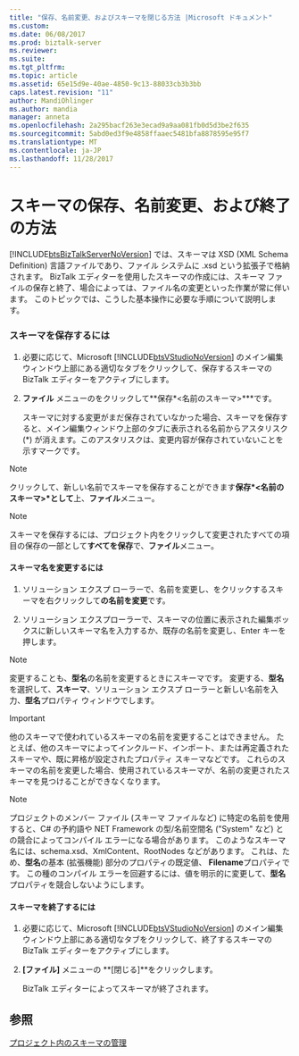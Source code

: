 ```yaml
---
title: "保存、名前変更、およびスキーマを閉じる方法 |Microsoft ドキュメント"
ms.custom: 
ms.date: 06/08/2017
ms.prod: biztalk-server
ms.reviewer: 
ms.suite: 
ms.tgt_pltfrm: 
ms.topic: article
ms.assetid: 65e15d9e-40ae-4850-9c13-88033cb3b3bb
caps.latest.revision: "11"
author: MandiOhlinger
ms.author: mandia
manager: anneta
ms.openlocfilehash: 2a295bacf263e3ecad9a9aa081fb0d5d3be2f635
ms.sourcegitcommit: 5abd0ed3f9e4858ffaaec5481bfa8878595e95f7
ms.translationtype: MT
ms.contentlocale: ja-JP
ms.lasthandoff: 11/28/2017
---
```

# <a name="how-to-save-rename-and-close-schemas"></a>スキーマの保存、名前変更、および終了の方法
[!INCLUDE[btsBizTalkServerNoVersion](../includes/btsbiztalkservernoversion-md.md)] では、スキーマは XSD (XML Schema Definition) 言語ファイルであり、ファイル システムに .xsd という拡張子で格納されます。 BizTalk エディターを使用したスキーマの作成には、スキーマ ファイルの保存と終了、場合によっては、ファイル名の変更といった作業が常に伴います。 このトピックでは、こうした基本操作に必要な手順について説明します。  
  
### <a name="to-save-a-schema"></a>スキーマを保存するには  
  
1.  必要に応じて、Microsoft [!INCLUDE[btsVStudioNoVersion](../includes/btsvstudionoversion-md.md)] のメイン編集ウィンドウ上部にある適切なタブをクリックして、保存するスキーマの BizTalk エディターをアクティブにします。  
  
2.  **ファイル** メニューのをクリックして**保存*\<名前のスキーマ\>***です。  
  
     スキーマに対する変更がまだ保存されていなかった場合、スキーマを保存すると、メイン編集ウィンドウ上部のタブに表示される名前からアスタリスク (*) が消えます。このアスタリスクは、変更内容が保存されていないことを示すマークです。  
  
> [!NOTE]
>  クリックして、新しい名前でスキーマを保存することができます**保存*\<名前のスキーマ\>*として**上、**ファイル**メニュー。  
  
> [!NOTE]
>  スキーマを保存するには、プロジェクト内をクリックして変更されたすべての項目の保存の一部として**すべてを保存**で、**ファイル**メニュー。  
  
#### <a name="to-rename-a-schema"></a>スキーマ名を変更するには  
  
1.  ソリューション エクスプ ローラーで、名前を変更し、をクリックするスキーマを右クリックして**の名前を変更**です。  
  
2.  ソリューション エクスプローラーで、スキーマの位置に表示された編集ボックスに新しいスキーマ名を入力するか、既存の名前を変更し、Enter キーを押します。  
  
> [!NOTE]
>  変更することも、**型名**の名前を変更するときにスキーマです。 変更する、**型名**を選択して、**スキーマ**、ソリューション エクスプ ローラーと新しい名前を入力、**型名**プロパティ ウィンドウでします。  
  
> [!IMPORTANT]
>  他のスキーマで使われているスキーマの名前を変更することはできません。 たとえば、他のスキーマによってインクルード、インポート、または再定義されたスキーマや、既に昇格が設定されたプロパティ スキーマなどです。 これらのスキーマの名前を変更した場合、使用されているスキーマが、名前の変更されたスキーマを見つけることができなくなります。  
  
> [!NOTE]
>  プロジェクトのメンバー ファイル (スキーマ ファイルなど) に特定の名前を使用すると、C# の予約語や NET Framework の型/名前空間名 ("System" など) との競合によってコンパイル エラーになる場合があります。 このようなスキーマ名には、schema.xsd、XmlContent、RootNodes などがあります。 これは、ため、**型名**の基本 (拡張機能) 部分のプロパティの既定値、 **Filename**プロパティです。 この種のコンパイル エラーを回避するには、値を明示的に変更して、**型名**プロパティを競合しないようにします。  
  
#### <a name="to-close-a-schema"></a>スキーマを終了するには  
  
1.  必要に応じて、Microsoft [!INCLUDE[btsVStudioNoVersion](../includes/btsvstudionoversion-md.md)] のメイン編集ウィンドウ上部にある適切なタブをクリックして、終了するスキーマの BizTalk エディターをアクティブにします。  
  
2.  **[ファイル]** メニューの **[閉じる]**をクリックします。  
  
     BizTalk エディターによってスキーマが終了されます。  
  
## <a name="see-also"></a>参照  
 [プロジェクト内のスキーマの管理](../core/managing-schemas-within-projects.md)